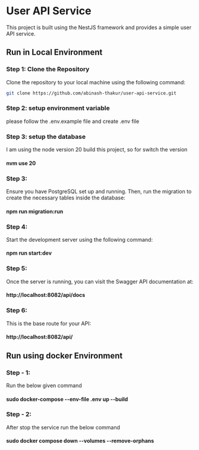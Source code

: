 # User API Service

This project is built using the NestJS framework and provides a simple user API service.

## Run in Local Environment

### Step 1: Clone the Repository
Clone the repository to your local machine using the following command:

```bash
git clone https://github.com/abinash-thakur/user-api-service.git
```

### Step 2: setup environment variable
please follow the .env.example file and create .env file

### Step 3: setup the database
I am using the node version 20 build this project, so for switch the version
#### nvm use 20

### Step 3:
Ensure you have PostgreSQL set up and running. Then, run the migration to create the necessary tables inside the database:
#### npm run migration:run

### Step 4:
Start the development server using the following command:
#### npm run start:dev

### Step 5:
Once the server is running, you can visit the Swagger API documentation at:
#### http://localhost:8082/api/docs

### Step 6:
This is the base route for your API:
#### http://localhost:8082/api/



## Run using docker Environment
### Step - 1:
Run the below given command
#### sudo docker-compose --env-file .env up --build

### Step - 2:
After stop the service run the below command
#### sudo docker compose down --volumes --remove-orphans